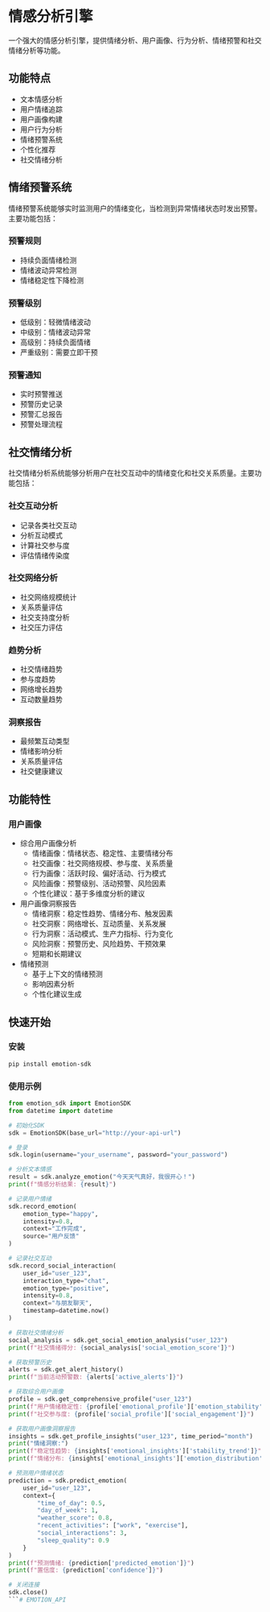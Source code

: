 # 情感分析引擎

一个强大的情感分析引擎，提供情绪分析、用户画像、行为分析、情绪预警和社交情绪分析等功能。

## 功能特点

- 文本情感分析
- 用户情绪追踪
- 用户画像构建
- 用户行为分析
- 情绪预警系统
- 个性化推荐
- 社交情绪分析

## 情绪预警系统

情绪预警系统能够实时监测用户的情绪变化，当检测到异常情绪状态时发出预警。主要功能包括：

### 预警规则
- 持续负面情绪检测
- 情绪波动异常检测
- 情绪稳定性下降检测

### 预警级别
- 低级别：轻微情绪波动
- 中级别：情绪波动异常
- 高级别：持续负面情绪
- 严重级别：需要立即干预

### 预警通知
- 实时预警推送
- 预警历史记录
- 预警汇总报告
- 预警处理流程

## 社交情绪分析

社交情绪分析系统能够分析用户在社交互动中的情绪变化和社交关系质量。主要功能包括：

### 社交互动分析
- 记录各类社交互动
- 分析互动模式
- 计算社交参与度
- 评估情绪传染度

### 社交网络分析
- 社交网络规模统计
- 关系质量评估
- 社交支持度分析
- 社交压力评估

### 趋势分析
- 社交情绪趋势
- 参与度趋势
- 网络增长趋势
- 互动数量趋势

### 洞察报告
- 最频繁互动类型
- 情绪影响分析
- 关系质量评估
- 社交健康建议

## 功能特性

### 用户画像
- 综合用户画像分析
  - 情绪画像：情绪状态、稳定性、主要情绪分布
  - 社交画像：社交网络规模、参与度、关系质量
  - 行为画像：活跃时段、偏好活动、行为模式
  - 风险画像：预警级别、活动预警、风险因素
  - 个性化建议：基于多维度分析的建议
- 用户画像洞察报告
  - 情绪洞察：稳定性趋势、情绪分布、触发因素
  - 社交洞察：网络增长、互动质量、关系发展
  - 行为洞察：活动模式、生产力指标、行为变化
  - 风险洞察：预警历史、风险趋势、干预效果
  - 短期和长期建议
- 情绪预测
  - 基于上下文的情绪预测
  - 影响因素分析
  - 个性化建议生成

## 快速开始

### 安装

```bash
pip install emotion-sdk
```

### 使用示例

```python
from emotion_sdk import EmotionSDK
from datetime import datetime

# 初始化SDK
sdk = EmotionSDK(base_url="http://your-api-url")

# 登录
sdk.login(username="your_username", password="your_password")

# 分析文本情感
result = sdk.analyze_emotion("今天天气真好，我很开心！")
print(f"情感分析结果: {result}")

# 记录用户情绪
sdk.record_emotion(
    emotion_type="happy",
    intensity=0.8,
    context="工作完成",
    source="用户反馈"
)

# 记录社交互动
sdk.record_social_interaction(
    user_id="user_123",
    interaction_type="chat",
    emotion_type="positive",
    intensity=0.8,
    context="与朋友聊天",
    timestamp=datetime.now()
)

# 获取社交情绪分析
social_analysis = sdk.get_social_emotion_analysis("user_123")
print(f"社交情绪得分: {social_analysis['social_emotion_score']}")

# 获取预警历史
alerts = sdk.get_alert_history()
print(f"当前活动预警数: {alerts['active_alerts']}")

# 获取综合用户画像
profile = sdk.get_comprehensive_profile("user_123")
print(f"用户情绪稳定性: {profile['emotional_profile']['emotion_stability']}")
print(f"社交参与度: {profile['social_profile']['social_engagement']}")

# 获取用户画像洞察报告
insights = sdk.get_profile_insights("user_123", time_period="month")
print("情绪洞察:")
print(f"稳定性趋势: {insights['emotional_insights']['stability_trend']}")
print(f"情绪分布: {insights['emotional_insights']['emotion_distribution']}")

# 预测用户情绪状态
prediction = sdk.predict_emotion(
    user_id="user_123",
    context={
        "time_of_day": 0.5,
        "day_of_week": 1,
        "weather_score": 0.8,
        "recent_activities": ["work", "exercise"],
        "social_interactions": 3,
        "sleep_quality": 0.9
    }
)
print(f"预测情绪: {prediction['predicted_emotion']}")
print(f"置信度: {prediction['confidence']}")

# 关闭连接
sdk.close()
```# EMOTION_API
